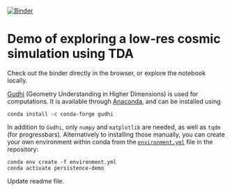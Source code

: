 [![Binder](https://mybinder.org/badge_logo.svg)](https://mybinder.org/v2/gh/gwilding/cosmicwebpersistence/HEAD?labpath=cosmic_web_persistence_demo.ipynb)

# Demo of exploring a low-res cosmic simulation using TDA

Check out the binder directly in the browser, or explore the notebook locally.

[Gudhi](http://gudhi.gforge.inria.fr/) (Geometry Understanding in Higher Dimensions) is used for computations. It is available through [Anaconda](https://anaconda.org/conda-forge/gudhi), and can be installed using

```
conda install -c conda-forge gudhi 
```

In addition to `Gudhi`, only `numpy` and `matplotlib` are needed, as well as `tqdm` (for progressbars). Alternatively to installing those manually, you can create your own environment within conda from the [`environment.yml`](https://github.com/gwilding/cosmicwebpersistence/blob/main/environment.yml) file in the repository:

```
conda env create -f environment.yml
conda activate persistence-demo
```

Update readme file.
